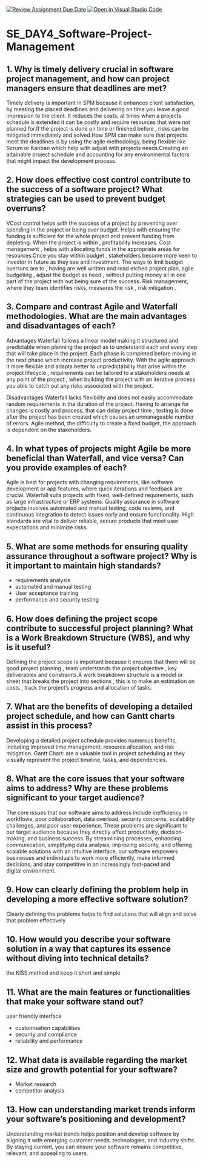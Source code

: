 [![Review Assignment Due Date](https://classroom.github.com/assets/deadline-readme-button-22041afd0340ce965d47ae6ef1cefeee28c7c493a6346c4f15d667ab976d596c.svg)](https://classroom.github.com/a/9pw6JKcu)
[![Open in Visual Studio Code](https://classroom.github.com/assets/open-in-vscode-2e0aaae1b6195c2367325f4f02e2d04e9abb55f0b24a779b69b11b9e10269abc.svg)](https://classroom.github.com/online_ide?assignment_repo_id=18444025&assignment_repo_type=AssignmentRepo)
# SE_DAY4_Software-Project-Management
## 1. Why is timely delivery crucial in software project management, and how can project managers ensure that deadlines are met?
Timely delivery is important in SPM because it enhances client satisfaction, by meeting the placed deadlines and delivering on time you leave a good impression to the client. 
It reduces the costs, at times when a projects schedule is extended it can be costly and require resources that were not planned for.If the project is done on time or finished before , risks can be mitigated immediately and solved.How SPM can make sure that projects meet the deadlines is by using the agile methodology, being flexible like Scrum or Kanban which help with adjust with projects needs.Creating an attainable project schedule and accounting for any environmental factors that might impact the development process.

## 2. How does effective cost control contribute to the success of a software project? What strategies can be used to prevent budget overruns?
VCost control helps with the success of a project by preventing over spending in the project or being over budget. Helps with ensuring the funding is sufficient for the whole project and prevent funding from depleting. When the project is within , profitability increases. Cost management , helps with allocating funds in the appropriate areas for resources.Once you stay within budget , stakeholders become more keen to investor in future as they see and investment. The ways to limit budget overruns are to , having are well written and read etched project plan, agile budgeting , adjust the budget as need , without putting money all in one part of the project with out being sure of the success. Risk management, where they team identifies risks, measures the risk , risk mitigation .

## 3. Compare and contrast Agile and Waterfall methodologies. What are the main advantages and disadvantages of each?
Advantages 
Waterfall follows a linear model making it structured and predictable when planning the project as to understand each and every step that will take place in the project. Each phase is completed before moving in the next phase which increase project productivity. With the agile approach it more flexible and adapts better to unpredictability that arise within the project lifecycle , requirements can be tailored to a stakeholders needs at any point of the project , when building the project with an iterative process you able to catch out any risks associated with the project.

Disadvantages 
Waterfall lacks flexibility and does not easily accommodate random requirements in the duration of the project. Having to arrange for changes is costly and process, that can delay project time , testing is done after the project has been created which causes an unmanageable number of errors. Agile method, the difficulty to create a fixed budget, the approach is dependent on the stakeholders.

## 4. In what types of projects might Agile be more beneficial than Waterfall, and vice versa? Can you provide examples of each?
Agile is best for projects with changing requirements, like software development or app features, where quick iterations and feedback are crucial. Waterfall suits projects with fixed, well-defined requirements, such as large infrastructure or ERP systems. Quality assurance in software projects involves automated and manual testing, code reviews, and continuous integration to detect issues early and ensure functionality. High standards are vital to deliver reliable, secure products that meet user expectations and minimize risks.
## 5. What are some methods for ensuring quality assurance throughout a software project? Why is it important to maintain high standards?
- requirements analysis 
- ⁠automated and manual testing 
- ⁠User acceptance training
- ⁠performance and security testing
## 6. How does defining the project scope contribute to successful project planning? What is a Work Breakdown Structure (WBS), and why is it useful?
Defining the project scope is important because it ensures that there will be good project planning , team understands the project objective , key deliverables and constraints.A work breakdown structure is a  model or sheet that breaks the project into sections , this is to make an estimation on costs , track the project’s progress and allocation of tasks.

## 7. What are the benefits of developing a detailed project schedule, and how can Gantt charts assist in this process?
Developing a detailed project schedule provides numerous benefits, including improved time management, resource allocation, and risk mitigation.
Gantt Chart: are a valuable tool in project scheduling as they visually represent the project timeline, tasks, and dependencies.

## 8. What are the core issues that your software aims to address? Why are these problems significant to your target audience?
The core issues that our software aims to address include inefficiency in workflows, poor collaboration, data overload, security concerns, scalability challenges, and poor user experience. These problems are significant to our target audience because they directly affect productivity, decision-making, and business success. By streamlining processes, enhancing communication, simplifying data analysis, improving security, and offering scalable solutions with an intuitive interface, our software empowers businesses and individuals to work more efficiently, make informed decisions, and stay competitive in an increasingly fast-paced and digital environment.
## 9. How can clearly defining the problem help in developing a more effective software solution?
Clearly defining the problems helps to find solutions that will align and solve that problem effectively
## 10. How would you describe your software solution in a way that captures its essence without diving into technical details?
the KISS method and keep it short and simple

## 11. What are the main features or functionalities that make your software stand out?
user friendly interface 
- ⁠customisation capabilities 
- ⁠security and compliance 
- ⁠reliability and performance
## 12. What data is available regarding the market size and growth potential for your software?
- Market research 
- ⁠competitor analysis
## 13. How can understanding market trends inform your software’s positioning and development?
Understanding market trends helps position and develop software by aligning it with emerging customer needs, technologies, and industry shifts. By staying current, you can ensure your software remains competitive, relevant, and appealing to users.

